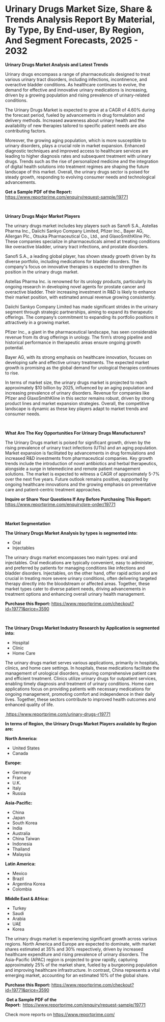 <p><h1>Urinary Drugs Market Size, Share & Trends Analysis Report By Material, By Type, By End-user, By Region, And Segment Forecasts, 2025 - 2032</h1></p><p><strong>Urinary Drugs Market Analysis and Latest Trends</strong></p>
<p><p>Urinary drugs encompass a range of pharmaceuticals designed to treat various urinary tract disorders, including infections, incontinence, and overactive bladder conditions. As healthcare continues to evolve, the demand for effective and innovative urinary medications is increasing, driven by a growing population and rising prevalence of urinary-related conditions. </p><p>The Urinary Drugs Market is expected to grow at a CAGR of 4.60% during the forecast period, fueled by advancements in drug formulation and delivery methods. Increased awareness about urinary health and the availability of new therapies tailored to specific patient needs are also contributing factors. </p><p>Moreover, the growing aging population, which is more susceptible to urinary disorders, plays a crucial role in market expansion. Enhanced diagnostic techniques and improved access to healthcare services are leading to higher diagnosis rates and subsequent treatment with urinary drugs. Trends such as the rise of personalized medicine and the integration of digital health solutions into treatment regimes are shaping the future landscape of this market. Overall, the urinary drugs sector is poised for steady growth, responding to evolving consumer needs and technological advancements.</p></p>
<p><strong>Get a Sample PDF of the Report:&nbsp;</strong> <a href="https://www.reportprime.com/enquiry/request-sample/19771?utm_campaign=3382&utm_medium=2&utm_source=Github&utm_content=ia&utm_term=20032025&utm_id=urinary-drugs">https://www.reportprime.com/enquiry/request-sample/19771</a></p>
<p>&nbsp;</p>
<p><strong>Urinary Drugs Major Market Players</strong></p>
<p><p>The urinary drugs market includes key players such as Sanofi S.A., Astellas Pharma Inc., Daiichi Sankyo Company Limited, Pfizer Inc., Bayer AG, Allergan Plc., Otsuka Pharmaceutical Co., Ltd., and GlaxoSmithKline Plc. These companies specialize in pharmaceuticals aimed at treating conditions like overactive bladder, urinary tract infections, and prostate disorders.</p><p>Sanofi S.A., a leading global player, has shown steady growth driven by its diverse portfolio, including medications for bladder disorders. The company's focus on innovative therapies is expected to strengthen its position in the urinary drugs market.</p><p>Astellas Pharma Inc. is renowned for its urology products, particularly its ongoing research in developing novel agents for prostate cancer and overactive bladder. Their increasing investment in R&D is likely to enhance their market position, with estimated annual revenue growing consistently.</p><p>Daiichi Sankyo Company Limited has made significant strides in the urinary segment through strategic partnerships, aiming to expand its therapeutic offerings. The company’s commitment to expanding its portfolio positions it attractively in a growing market.</p><p>Pfizer Inc., a giant in the pharmaceutical landscape, has seen considerable revenue from its drug offerings in urology. The firm’s strong pipeline and historical performance in therapeutic areas ensure ongoing growth potential.</p><p>Bayer AG, with its strong emphasis on healthcare innovation, focuses on developing safe and effective urinary treatments. The expected market growth is promising as the global demand for urological therapies continues to rise.</p><p>In terms of market size, the urinary drugs market is projected to reach approximately $10 billion by 2025, influenced by an aging population and increasing prevalence of urinary disorders. Revenue for companies like Pfizer and GlaxoSmithKline in this sector remains robust, driven by strong product lines and market expansion strategies. Overall, the competitive landscape is dynamic as these key players adapt to market trends and consumer needs.</p></p>
<p>&nbsp;</p>
<p><strong>What Are The Key Opportunities For Urinary Drugs Manufacturers?</strong></p>
<p><p>The Urinary Drugs market is poised for significant growth, driven by the rising prevalence of urinary tract infections (UTIs) and an aging population. Market expansion is facilitated by advancements in drug formulations and increased R&D investments from pharmaceutical companies. Key growth trends include the introduction of novel antibiotics and herbal therapeutics, alongside a surge in telemedicine and remote patient management solutions. The market is expected to witness a CAGR of approximately 5-7% over the next five years. Future outlook remains positive, supported by ongoing healthcare innovations and the growing emphasis on preventative care and patient-centric treatment approaches.</p></p>
<p><strong>Inquire or Share Your Questions If Any Before Purchasing This Report:</strong> <a href="https://www.reportprime.com/enquiry/pre-order/19771?utm_campaign=3382&utm_medium=2&utm_source=Github&utm_content=ia&utm_term=20032025&utm_id=urinary-drugs">https://www.reportprime.com/enquiry/pre-order/19771</a></p>
<p>&nbsp;</p>
<p><strong>Market Segmentation</strong></p>
<p><strong>The Urinary Drugs Market Analysis by types is segmented into:</strong></p>
<p><ul><li>Oral</li><li>Injectables</li></ul></p>
<p><p>The urinary drugs market encompasses two main types: oral and injectables. Oral medications are typically convenient, easy to administer, and preferred by patients for managing conditions like infections and bladder disorders. Injectables, on the other hand, offer rapid action and are crucial in treating more severe urinary conditions, often delivering targeted therapy directly into the bloodstream or affected areas. Together, these market types cater to diverse patient needs, driving advancements in treatment options and enhancing overall urinary health management.</p></p>
<p><strong>Purchase this Report:&nbsp;</strong><a href="https://www.reportprime.com/checkout?id=19771&price=3590&utm_campaign=3382&utm_medium=2&utm_source=Github&utm_content=ia&utm_term=20032025&utm_id=urinary-drugs">https://www.reportprime.com/checkout?id=19771&price=3590</a></p>
<p>&nbsp;</p>
<p><strong>The Urinary Drugs Market Industry Research by Application is segmented into:</strong></p>
<p><ul><li>Hospital</li><li>Clinic</li><li>Home Care</li></ul></p>
<p><p>The urinary drugs market serves various applications, primarily in hospitals, clinics, and home care settings. In hospitals, these medications facilitate the management of urological disorders, ensuring comprehensive patient care and efficient treatment. Clinics utilize urinary drugs for outpatient services, enabling timely diagnosis and treatment of urinary conditions. Home care applications focus on providing patients with necessary medications for ongoing management, promoting comfort and independence in their daily lives. Together, these sectors contribute to improved health outcomes and enhanced quality of life.</p></p>
<p><a href="https://www.reportprime.com/urinary-drugs-r19771?utm_campaign=3382&utm_medium=2&utm_source=Github&utm_content=ia&utm_term=20032025&utm_id=urinary-drugs">&nbsp;https://www.reportprime.com/urinary-drugs-r19771</a></p>
<p><strong>In terms of Region, the Urinary Drugs Market Players available by Region are:</strong></p>
<p>
    <p> <strong> North America: </strong>
        <ul>
            <li>United States</li>
            <li>Canada</li>
        </ul>
        </p> 
    <p> <strong> Europe: </strong>
        <ul>
            <li>Germany</li>
            <li>France</li>
            <li>U.K.</li>
            <li>Italy</li>
            <li>Russia</li>
        </ul>
        </p> 
    <p> <strong> Asia-Pacific: </strong>
        <ul>
            <li>China</li>
            <li>Japan</li>
            <li>South Korea</li>
            <li>India</li>
            <li>Australia</li>
            <li>China Taiwan</li>
            <li>Indonesia</li>
            <li>Thailand</li>
            <li>Malaysia</li>
        </ul>
        </p> 
    <p> <strong> Latin America: </strong>
        <ul>
            <li>Mexico</li>
            <li>Brazil</li>
            <li>Argentina Korea</li>
            <li>Colombia</li>
        </ul>
        </p> 
    <p> <strong> Middle East & Africa: </strong>
        <ul>
            <li>Turkey</li>
            <li>Saudi</li>
            <li>Arabia</li>
            <li>UAE</li>
            <li>Korea</li>
        </ul>
    </p>
    </p>
<p><p>The urinary drugs market is experiencing significant growth across various regions. North America and Europe are expected to dominate, with market shares estimated at 35% and 30% respectively, driven by increased healthcare expenditure and rising prevalence of urinary disorders. The Asia-Pacific (APAC) region is projected to grow rapidly, capturing approximately 25% of the market share, fueled by a burgeoning population and improving healthcare infrastructure. In contrast, China represents a vital emerging market, accounting for an estimated 10% of the global share.</p></p>
<p><strong>Purchase this Report: </strong><a href="https://www.reportprime.com/checkout?id=19771&price=3590&utm_campaign=3382&utm_medium=2&utm_source=Github&utm_content=ia&utm_term=20032025&utm_id=urinary-drugs">https://www.reportprime.com/checkout?id=19771&price=3590</a></p>
<p>&nbsp;<strong>Get a Sample PDF of the Report:&nbsp;&nbsp;</strong><a href="https://www.reportprime.com/enquiry/request-sample/19771?utm_campaign=3382&utm_medium=2&utm_source=Github&utm_content=ia&utm_term=20032025&utm_id=urinary-drugs">https://www.reportprime.com/enquiry/request-sample/19771</a></p>
<p><strong></strong></p>
<p>Check more reports on <a href="https://www.reportprime.com/?utm_campaign=3382&utm_medium=2&utm_source=Github&utm_content=ia&utm_term=20032025&utm_id=urinary-drugs">https://www.reportprime.com/</a></p>